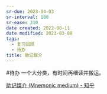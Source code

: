 ```yaml
---
sr-due: 2023-04-03
sr-interval: 180
sr-ease: 310
date created: 2022-08-11
date modified: 2023-03-08
tags:
  - 复习回顾
  - 待办
title: 助记媒介
---
```


#待办 一个大分类，有时间再细读并搬运。

[助记媒介 (Mnemonic medium) - 知乎](https://zhuanlan.zhihu.com/p/459483765)
